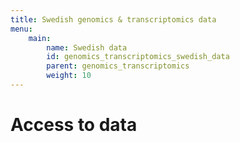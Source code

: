 ```yaml
---
title: Swedish genomics & transcriptomics data
menu:
    main:
        name: Swedish data
        id: genomics_transcriptomics_swedish_data
        parent: genomics_transcriptomics
        weight: 10
---
```


# Access to data
